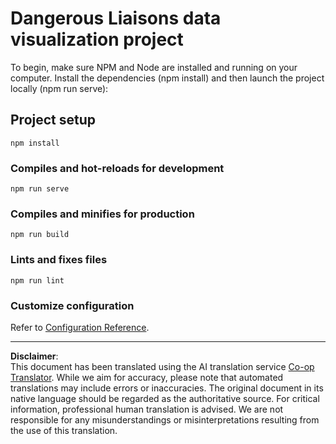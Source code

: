 <!--
CO_OP_TRANSLATOR_METADATA:
{
  "original_hash": "5c51a54dd89075a7a362890117b7ed9e",
  "translation_date": "2025-08-31T11:06:48+00:00",
  "source_file": "3-Data-Visualization/13-meaningful-visualizations/solution/README.md",
  "language_code": "en"
}
-->
# Dangerous Liaisons data visualization project

To begin, make sure NPM and Node are installed and running on your computer. Install the dependencies (npm install) and then launch the project locally (npm run serve):

## Project setup
```
npm install
```

### Compiles and hot-reloads for development
```
npm run serve
```

### Compiles and minifies for production
```
npm run build
```

### Lints and fixes files
```
npm run lint
```

### Customize configuration
Refer to [Configuration Reference](https://cli.vuejs.org/config/).

---

**Disclaimer**:  
This document has been translated using the AI translation service [Co-op Translator](https://github.com/Azure/co-op-translator). While we aim for accuracy, please note that automated translations may include errors or inaccuracies. The original document in its native language should be regarded as the authoritative source. For critical information, professional human translation is advised. We are not responsible for any misunderstandings or misinterpretations resulting from the use of this translation.
